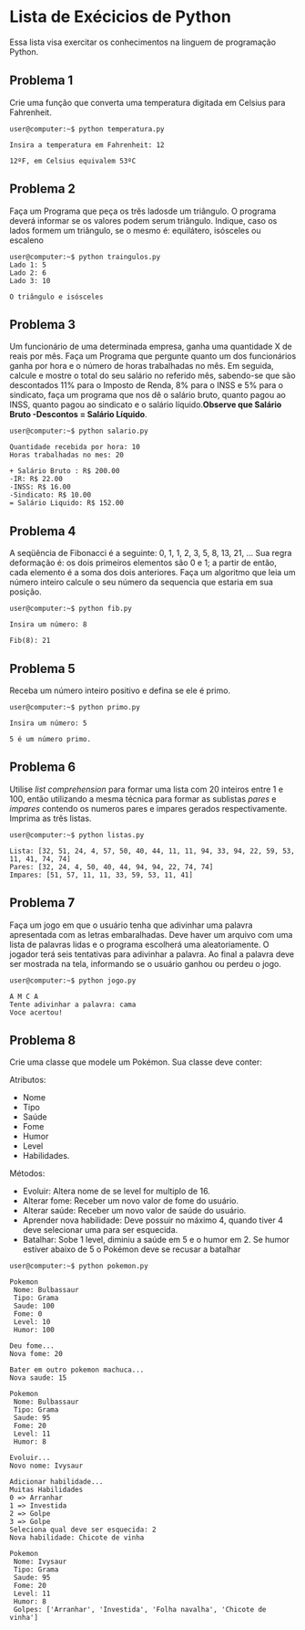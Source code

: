 # Lista de Exécicios de Python

Essa lista visa exercitar os conhecimentos na linguem de programação Python.

## Problema 1

Crie  uma  função  que  converta  uma  temperatura  digitada  em  Celsius  para  Fahrenheit.

```console
user@computer:~$ python temperatura.py

Insira a temperatura em Fahrenheit: 12

12ºF, em Celsius equivalem 53ºC
```

## Problema 2

Faça um Programa que  peça os três ladosde um triângulo. O programa deverá informar se os  valores  podem  serum  triângulo.  Indique,  caso  os  lados  formem  um  triângulo,  se  o mesmo é: equilátero, isósceles ou escaleno

```console
user@computer:~$ python traingulos.py
Lado 1: 5
Lado 2: 6
Lado 3: 10

O triângulo e isósceles
```

## Problema 3

Um  funcionário  de uma  determinada  empresa,  ganha  uma  quantidade  X  de  reais  por  mês.  Faça um  Programa  que  pergunte  quanto  um  dos  funcionários  ganha  por  hora  e  o  número  de  horas trabalhadas no mês. Em seguida, calcule e mostre o total do seu salário no referido mês, sabendo-se que são descontados 11% para o Imposto de Renda, 8% para o INSS e 5% para o sindicato, faça um programa que nos dê o salário bruto, quanto pagou ao INSS, quanto pagou ao sindicato e o salário líquido.**Observe que Salário Bruto -Descontos = Salário Líquido**.

```console
user@computer:~$ python salario.py

Quantidade recebida por hora: 10
Horas trabalhadas no mes: 20

+ Salário Bruto : R$ 200.00
-IR: R$ 22.00
-INSS: R$ 16.00
-Sindicato: R$ 10.00
= Salário Liquido: R$ 152.00
```

## Problema 4

A seqüência de Fibonacci é a seguinte: 0, 1, 1, 2, 3, 5, 8, 13, 21, ... Sua regra deformação é: os dois primeiros elementos são 0 e 1; a partir de então, cada elemento é a soma dos dois anteriores. Faça um algoritmo que leia um número inteiro calcule o seu número da sequencia que estaria em sua posição.

```console
user@computer:~$ python fib.py

Insira um número: 8

Fib(8): 21
```

## Problema 5

Receba um número inteiro positivo e defina se ele é primo.

```console
user@computer:~$ python primo.py

Insira um número: 5

5 é um número primo.
```

## Problema 6

Utilise *list comprehension* para formar uma lista com 20 inteiros entre 1 e 100, então utilizando a mesma técnica para formar as sublistas *pares* e *impares* contendo os numeros pares e impares gerados respectivamente. Imprima as três listas.

```console
user@computer:~$ python listas.py

Lista: [32, 51, 24, 4, 57, 50, 40, 44, 11, 11, 94, 33, 94, 22, 59, 53, 11, 41, 74, 74]
Pares: [32, 24, 4, 50, 40, 44, 94, 94, 22, 74, 74]
Impares: [51, 57, 11, 11, 33, 59, 53, 11, 41]
```

## Problema 7

Faça  um  jogo  em  que  o  usuário  tenha  que  adivinhar  uma  palavra  apresentada  com  as  letras embaralhadas.  Deve haver um arquivo com uma lista  de  palavras  lidas e o programa escolherá uma aleatoriamente. O jogador terá seis tentativas para adivinhar a palavra. Ao final a palavra deve ser mostrada na tela, informando se o usuário ganhou ou perdeu o jogo.

```console
user@computer:~$ python jogo.py

A M C A
Tente adivinhar a palavra: cama
Voce acertou!
```

## Problema 8

Crie uma classe que modele um Pokémon. Sua classe deve conter:

Atributos:

* Nome
* Tipo
* Saúde
* Fome
* Humor
* Level
* Habilidades.

Métodos:

* Evoluir: Altera nome de se level for multiplo de 16.
* Alterar fome: Receber um novo valor de fome do usuário.
* Alterar saúde: Receber um novo valor de saúde do usuário.
* Aprender nova habilidade: Deve possuir no máximo 4, quando tiver 4 deve selecionar uma para ser esquecida.
* Batalhar: Sobe 1 level, diminiu a saúde em 5 e o humor em 2. Se humor estiver abaixo de 5 o Pokémon deve se recusar a batalhar

```console
user@computer:~$ python pokemon.py

Pokemon
 Nome: Bulbassaur
 Tipo: Grama
 Saude: 100
 Fome: 0
 Level: 10
 Humor: 100

Deu fome...
Nova fome: 20

Bater em outro pokemon machuca...
Nova saude: 15

Pokemon
 Nome: Bulbassaur
 Tipo: Grama
 Saude: 95
 Fome: 20
 Level: 11
 Humor: 8

Evoluir...
Novo nome: Ivysaur

Adicionar habilidade...
Muitas Habilidades
0 => Arranhar
1 => Investida
2 => Golpe
3 => Golpe
Seleciona qual deve ser esquecida: 2
Nova habilidade: Chicote de vinha

Pokemon
 Nome: Ivysaur
 Tipo: Grama
 Saude: 95
 Fome: 20
 Level: 11
 Humor: 8
 Golpes: ['Arranhar', 'Investida', 'Folha navalha', 'Chicote de vinha']
```

